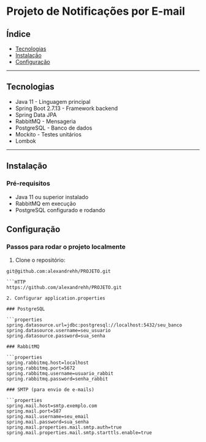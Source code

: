 # Projeto de Notificações por E-mail

## Índice

- [Tecnologias](#tecnologias)
- [Instalação](#instalação)
- [Configuração](#configuração)

---

## Tecnologias

- Java 11 - Linguagem principal
- Spring Boot 2.7.13 - Framework backend
- Spring Data JPA
- RabbitMQ - Mensageria
- PostgreSQL - Banco de dados
- Mockito - Testes unitários
- Lombok

---

## Instalação

### Pré-requisitos

- Java 11 ou superior instalado
- RabbitMQ em execução
- PostgreSQL configurado e rodando

## Configuração

### Passos para rodar o projeto localmente

1. Clone o repositório:

```SSH
git@github.com:alexandrehh/PROJETO.git

```HTTP
https://github.com/alexandrehh/PROJETO.git

2. Configurar application.properties

### PostgreSQL

```properties
spring.datasource.url=jdbc:postgresql://localhost:5432/seu_banco
spring.datasource.username=seu_usuario
spring.datasource.password=sua_senha

### RabbitMQ

```properties
spring.rabbitmq.host=localhost
spring.rabbitmq.port=5672
spring.rabbitmq.username=usuario_rabbit
spring.rabbitmq.password=senha_rabbit

### SMTP (para envio de e-mails)

```properties
spring.mail.host=smtp.exemplo.com
spring.mail.port=587
spring.mail.username=seu_email
spring.mail.password=sua_senha
spring.mail.properties.mail.smtp.auth=true
spring.mail.properties.mail.smtp.starttls.enable=true
